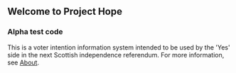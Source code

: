 ## Welcome to Project Hope

###   Alpha test code

This is a voter intention information system intended to be used by the 'Yes' side in the next Scottish independence referendum. For more information, see [About](about).
